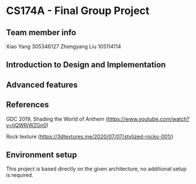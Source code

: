 # CS174A - Final Group Project

## Team member info

Xiao Yang 305346127
Zhengyang Liu 105114114

## Introduction to Design and Implementation



## Advanced features



## References

GDC 2019, Shading the World of Anthem (https://www.youtube.com/watch?v=IjQWRjWZGn0)

Rock texture (https://3dtextures.me/2020/07/07/stylized-rocks-001/)

## Environment setup

This project is based directly on the given architecture, no additional setup is required.